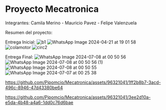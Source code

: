 # Proyecto Mecatronica
Integrantes: Camila Merino - Mauricio Pavez - Felipe Valenzuela

Resumen del proyecto:




Entrega Inicial:
![b1](https://github.com/Pipomcio/Mecatronica/assets/96321041/8243b818-9daf-495d-93da-d6bc2911f12f)
![WhatsApp Image 2024-04-21 at 19 01 58](https://github.com/Pipomcio/Mecatronica/assets/96321041/aa597eaa-4416-4f5e-b500-1bd8ae5f8678)
![colamotor](https://github.com/Pipomcio/Mecatronica/assets/96321041/04daffd8-0d66-49f7-b512-29e3f0abb9e5)
![circ2](https://github.com/Pipomcio/Mecatronica/assets/96321041/01655ebc-f5b3-4306-8aa0-fbcc691bf8a4)

Entrega Final:
![WhatsApp Image 2024-07-08 at 00 50 56](https://github.com/Pipomcio/Mecatronica/assets/96321041/e5c441b9-a4ac-4b34-9e8d-56dcec2b1bc7)
![WhatsApp Image 2024-07-08 at 00 50 56 (1)](https://github.com/Pipomcio/Mecatronica/assets/96321041/7bda554d-a30d-4e85-ba84-94217bf1adae)
![WhatsApp Image 2024-07-08 at 00 50 55](https://github.com/Pipomcio/Mecatronica/assets/96321041/3202f3d3-9a96-4f99-87aa-168674539937)
![WhatsApp Image 2024-07-07 at 00 25 38](https://github.com/Pipomcio/Mecatronica/assets/96321041/7b0abb3c-fa49-48bd-96fd-9720c9b9ebe9)




https://github.com/Pipomcio/Mecatronica/assets/96321041/1ff2b8b7-3acd-496c-8946-47d43380be64



https://github.com/Pipomcio/Mecatronica/assets/96321041/3ee2d10a-e5da-4b48-a4a6-1dd0c76d6bae





